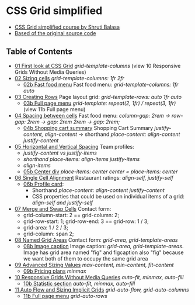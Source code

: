 # CSS Grid simplified

- [CSS Grid simplified course by Shruti Balasa](https://laracasts.com/series/css-grids-simplified)
- [Based of the original source code](https://github.com/laracasts/css-grids-simplified)

## Table of Contents

- [01 First look at CSS Grid](https://dragoncillos.github.io/CSS-Grid/01-first-look.html) *grid-template-columns* (view 10 Responsive Grids Without Media Queries)
- [02 Sizing cells](https://dragoncillos.github.io/CSS-Grid/02-sizing-cells.html) *grid-template-columns: 1fr 2fr*
  - [02b Fast food menu](https://dragoncillos.github.io/CSS-Grid/02b-fast-food-menu.html) Fast food menu: *grid-template-columns: 1fr auto*
- [03 Creating Rows](https://dragoncillos.github.io/CSS-Grid/03-page-layout-grid.html) Page layout grid: *grid-template-rows: auto 1fr auto*
  - [03b Full page menu](https://dragoncillos.github.io/CSS-Grid/03b-full-page-menu.html) *grid-template: repeat(2, 1fr) / repeat(3, 1fr)* (view 11b Full page menu)
- [04 Spacing between cells](https://dragoncillos.github.io/CSS-Grid/04-spacing-between-cells.html) Fast food menu: *column-gap: 2rem -> row-gap: 2rem -> gap: 2rem 2rem -> gap: 2rem;*
  - [04b Shopping cart summary](https://dragoncillos.github.io/CSS-Grid/04b-shopping-cart-summary.html) Shopping Cart Summary *justify-content, align-content* -> shorthand *place-content: align-content justify-content*
- [05 Horizontal and Vertical Spacing](https://dragoncillos.github.io/CSS-Grid/05-team-profiles.html) Team profiles:
  - *justify-content vs justify-items*
  - *shorthand place-items: align-items justify-items*
  - *align-items*
  - [05b Center div](https://dragoncillos.github.io/CSS-Grid/05b-center-div.html) *place-items: center center = place-items: center*
- [06 Single Cell Alignment](https://dragoncillos.github.io/CSS-Grid/06-restaurant-ratings.html) Restaurant ratings: *align-self, justify-self*
  - [06b Profile card](https://dragoncillos.github.io/CSS-Grid/06b-profile-card.html):
    - Shorthand *place-content: align-content justify-content*
    - CSS properties that could be used on individual items of a grid: *align-self and justify-self*
- [07 Merge and Swap Cells](https://dragoncillos.github.io/CSS-Grid/07-contact-form.html) Contact form:
  - grid-column-start: 2 == grid-column: 2;
  - grid-row-start: 1; grid-row-end: 3 == grid-row: 1 / 3;
  - grid-area: 1 / 2 / 3;
  - grid-column: span 2;
- [08 Named Grid Areas](https://dragoncillos.github.io/CSS-Grid/08-contact-form.html) Contact form: *grid-area, grid-template-areas*
  - [08b Image caption](https://dragoncillos.github.io/CSS-Grid/08b-image-caption.html) Image caption: *grid-area, grid-template-areas*. Image has grid area named "fig" and figcaption also "fig" because we want both of them to occupy the same grid area
- [09 Advanced Sizing Values](https://dragoncillos.github.io/CSS-Grid/09-restaurant-listing.html) *max-content, min-content, fit-content*
  - [09b Pricing plans](https://dragoncillos.github.io/CSS-Grid/09b-pricing-plans.html) *minmax*
- [10 Responsive Grids Without Media Queries](https://dragoncillos.github.io/CSS-Grid/10-responsive-services.html) *auto-fit, minmax, auto-fill* 
  - [10b Statistic section](https://dragoncillos.github.io/CSS-Grid/10b-stats-section.html) *auto-fit, minmax, auto-fill*
- [11 Auto Flow and Sizing Implicit Grids](https://dragoncillos.github.io/CSS-Grid/11-instructions.html) *grid-auto-flow, grid-auto-columns* 
  - [11b Full page menu](https://dragoncillos.github.io/CSS-Grid/11b-full-page-menu.html) *grid-auto-rows* 
		  
